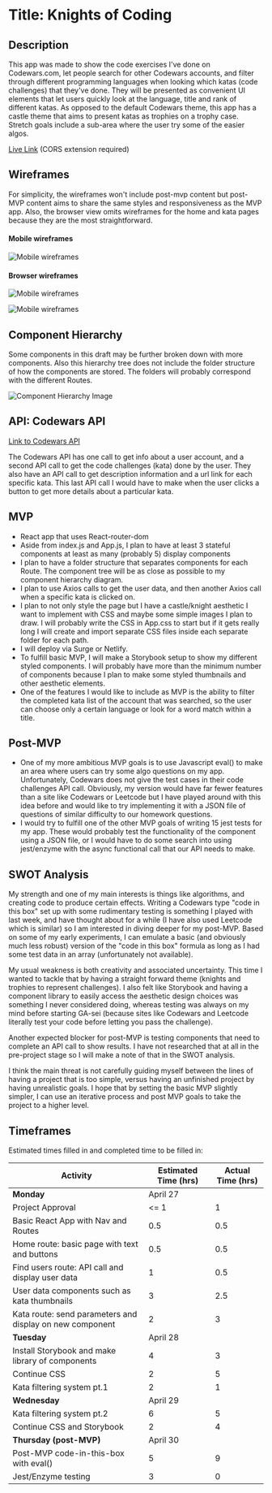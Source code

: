 # Title: Knights of Coding

## Description
This app was made to show the code exercises I've done on Codewars.com, let people search for other Codewars accounts, and filter through different programming languages when looking which katas (code challenges) that they've done. They will be presented as convenient UI elements that let users quickly look at the language, title and rank of different katas. As opposed to the default Codewars theme, this app has a castle theme that aims to present katas as trophies on a trophy case. Stretch goals include a sub-area where the user try some of the easier algos. 

[Live Link](https://knights-of-coding.netlify.app)
(CORS extension required)

## Wireframes

For simplicity, the wireframes won't include post-mvp content but post-MVP content aims to share the same styles and responsiveness as the MVP app. Also, the browser view omits wireframes for the home and kata pages because they are the most straightforward.

#### Mobile wireframes

![Mobile wireframes](project2_wireframe_mobile.png)

#### Browser wireframes 

![Mobile wireframes](project2_wireframe_browser1.png)

![Mobile wireframes](project2_wireframe_browser2.png)

## Component Hierarchy 

Some components in this draft may be further broken down with more components. Also this hierarchy tree does not include the folder structure of how the components are stored. The folders will probably correspond with the different Routes.

![Component Hierarchy Image](project2_hierarchy.png)


## API: Codewars API

[Link to Codewars API](https://dev.codewars.com/#get-user)

The Codewars API has one call to get info about a user account, and a second API call to get the code challenges (kata) done by the user. They also have an API call to get description information and a url link for each specific kata. This last API call I would have to make when the user clicks a button to get more details about a particular kata.

## MVP 
  * React app that uses React-router-dom
  * Aside from index.js and App.js, I plan to have at least 3 stateful components at least as many (probably 5) display components 
  * I plan to have a folder structure that separates components for each Route. The component tree will be as close as possible to my component hierarchy diagram.
  * I plan to use Axios calls to get the user data, and then another Axios call when a specific kata is clicked on.
  * I plan to not only style the page but I have a castle/knight aesthetic I want to implement with CSS and maybe some simple images I plan to draw. I will probably write the CSS in App.css to start but if it gets really long I will create and import separate CSS files inside each separate folder for each path. 
  * I will deploy via Surge or Netlify.
  * To fulfill basic MVP, I will make a Storybook setup to show my different styled components. I will probably have more than the minimum number of components because I plan to make some styled thumbnails and other aesthetic elements.
  * One of the features I would like to include as MVP is the ability to filter the completed kata list of the account that was searched, so the user can choose only a certain language or look for a word match within a title.

## Post-MVP 
  * One of my more ambitious MVP goals is to use Javascript eval() to make an area where users can try some algo questions on my app. Unfortunately, Codewars does not give the test cases in their code challenges API call. Obviously, my version would have far fewer features than a site like Codewars or Leetcode but I have played around with this idea before and would like to try implementing it with a JSON file of questions of similar difficulty to our homework questions.
  * I would try to fulfill one of the other MVP goals of writing 15 jest tests for my app. These would probably test the functionality of the component using a JSON file, or I would have to do some search into using jest/enzyme with the async functional call that our API needs to make.  

## SWOT Analysis 
My strength and one of my main interests is things like algorithms, and creating code to produce certain effects. Writing a Codewars type "code in this box" set up with some rudimentary testing is something I played with last week, and have thought about for a while (I have also used Leetcode which is similar) so I am interested in diving deeper for my post-MVP. Based on some of my early experiments, I can emulate a basic (and obviously much less robust) version of the "code in this box" formula as long as I had some test data in an array (unfortunately not available).

My usual weakness is both creativity and associated uncertainty. This time I wanted to tackle that by having a straight forward theme (knights and trophies to represent challenges). I also felt like Storybook and having a component library to easily access the aesthetic design choices was something I never considered doing, whereas testing was always on my mind before starting GA-sei (because sites like Codewars and Leetcode literally test your code before letting you pass the challenge). 

Another expected blocker for post-MVP is testing components that need to complete an API call to show results. I have not researched that at all in the pre-project stage so I will make a note of that in the SWOT analysis.

I think the main threat is not carefully guiding myself between the lines of having a project that is too simple, versus having an unfinished project by having unrealistic goals. I hope that by setting the basic MVP slightly simpler, I can use an iterative process and post MVP goals to take the project to a higher level.

## Timeframes 

Estimated times filled in and completed time to be filled in:

| Activity | Estimated Time (hrs) | Actual Time (hrs) |
| -------- | -------------- | ----------- |
| __Monday__ | April 27 | |
| Project Approval | <= 1 | 1 |
| Basic React App with Nav and Routes | 0.5 | 0.5 |
| Home route: basic page with text and buttons | 0.5 | 0.5 | 
| Find users route: API call and display user data | 1 | 0.5 |
| User data components such as kata thumbnails | 3 | 2.5 |
| Kata route: send parameters and display on new component | 2 | 3 |
| __Tuesday__ | April 28 | |
| Install Storybook and make library of components | 4 | 3 |
| Continue CSS | 2 | 5 |
| Kata filtering system pt.1 | 2 | 1 |
| __Wednesday__ | April 29| |
| Kata filtering system pt.2 | 6 | 5 |
| Continue CSS and Storybook | 2 | 4 |
| __Thursday (post-MVP)__ | April 30 | |
| Post-MVP code-in-this-box with eval() | 5 | 9 |
| Jest/Enzyme testing | 3 | 0 |
